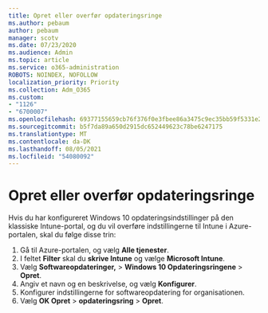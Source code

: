 ```yaml
---
title: Opret eller overfør opdateringsringe
ms.author: pebaum
author: pebaum
manager: scotv
ms.date: 07/23/2020
ms.audience: Admin
ms.topic: article
ms.service: o365-administration
ROBOTS: NOINDEX, NOFOLLOW
localization_priority: Priority
ms.collection: Adm_O365
ms.custom:
- "1126"
- "6700007"
ms.openlocfilehash: 69377155659cb76f376f0e3fbee86a3475c9ec35bb59f5331e26ca15b12e548a
ms.sourcegitcommit: b5f7da89a650d2915dc652449623c78be6247175
ms.translationtype: MT
ms.contentlocale: da-DK
ms.lasthandoff: 08/05/2021
ms.locfileid: "54080092"
---
```

# <a name="create-or-migrate-update-rings"></a>Opret eller overfør opdateringsringe

Hvis du har konfigureret Windows 10 opdateringsindstillinger på den klassiske Intune-portal, og du vil overføre indstillingerne til Intune i Azure-portalen, skal du følge disse trin:

1.  Gå til Azure-portalen, og vælg  **Alle tjenester**.
2.  I feltet **Filter** skal du **skrive Intune** og vælge **Microsoft Intune**.
3.  Vælg **Softwareopdateringer,**   >   **Windows 10 Opdateringsringene**   >   **Opret**.
4.  Angiv et navn og en beskrivelse, og vælg  **Konfigurer**.
5.  Konfigurer indstillingerne for softwareopdatering for organisationen.
6.  Vælg **OK Opret**  >  **opdateringsring**  >  **Opret**.